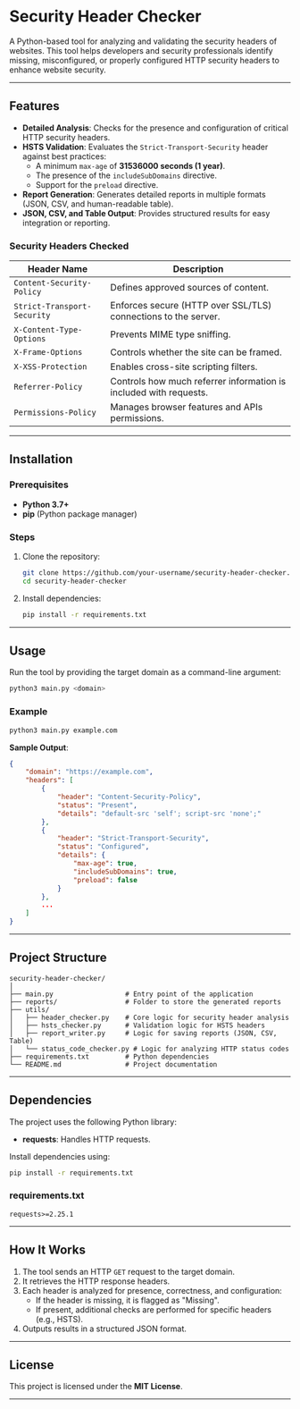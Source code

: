 # Security Header Checker

A Python-based tool for analyzing and validating the security headers of websites. This tool helps developers and security professionals identify missing, misconfigured, or properly configured HTTP security headers to enhance website security.

---

## Features

- **Detailed Analysis**: Checks for the presence and configuration of critical HTTP security headers.
- **HSTS Validation**: Evaluates the `Strict-Transport-Security` header against best practices:
  - A minimum `max-age` of **31536000 seconds (1 year)**.
  - The presence of the `includeSubDomains` directive.
  - Support for the `preload` directive.
- **Report Generation**: Generates detailed reports in multiple formats (JSON, CSV, and human-readable table).
- **JSON, CSV, and Table Output**: Provides structured results for easy integration or reporting.

### Security Headers Checked

| **Header Name**             | **Description**                                                          |
|-----------------------------|--------------------------------------------------------------------------|
| `Content-Security-Policy`   | Defines approved sources of content.                                     |
| `Strict-Transport-Security` | Enforces secure (HTTP over SSL/TLS) connections to the server.           |
| `X-Content-Type-Options`    | Prevents MIME type sniffing.                                             |
| `X-Frame-Options`           | Controls whether the site can be framed.                                |
| `X-XSS-Protection`          | Enables cross-site scripting filters.                                   |
| `Referrer-Policy`           | Controls how much referrer information is included with requests.        |
| `Permissions-Policy`        | Manages browser features and APIs permissions.                          |

---

## Installation

### Prerequisites
- **Python 3.7+**
- **pip** (Python package manager)

### Steps
1. Clone the repository:
   ```bash
   git clone https://github.com/your-username/security-header-checker.git
   cd security-header-checker
   ```

2. Install dependencies:
   ```bash
   pip install -r requirements.txt
   ```

---

## Usage

Run the tool by providing the target domain as a command-line argument:

```bash
python3 main.py <domain>
```

### Example

```bash
python3 main.py example.com
```

**Sample Output**:
```json
{
    "domain": "https://example.com",
    "headers": [
        {
            "header": "Content-Security-Policy",
            "status": "Present",
            "details": "default-src 'self'; script-src 'none';"
        },
        {
            "header": "Strict-Transport-Security",
            "status": "Configured",
            "details": {
                "max-age": true,
                "includeSubDomains": true,
                "preload": false
            }
        },
        ...
    ]
}
```

---

## Project Structure

```
security-header-checker/
│
├── main.py                  # Entry point of the application
├── reports/                 # Folder to store the generated reports
├── utils/
│   ├── header_checker.py    # Core logic for security header analysis
│   ├── hsts_checker.py      # Validation logic for HSTS headers
│   ├── report_writer.py     # Logic for saving reports (JSON, CSV, Table)
│   └── status_code_checker.py # Logic for analyzing HTTP status codes
├── requirements.txt         # Python dependencies
└── README.md                # Project documentation
```

---

## Dependencies

The project uses the following Python library:

- **requests**: Handles HTTP requests.

Install dependencies using:

```bash
pip install -r requirements.txt
```

### requirements.txt
```plaintext
requests>=2.25.1
```

---

## How It Works

1. The tool sends an HTTP `GET` request to the target domain.
2. It retrieves the HTTP response headers.
3. Each header is analyzed for presence, correctness, and configuration:
   - If the header is missing, it is flagged as "Missing".
   - If present, additional checks are performed for specific headers (e.g., HSTS).
4. Outputs results in a structured JSON format.

---

## License

This project is licensed under the **MIT License**.

---